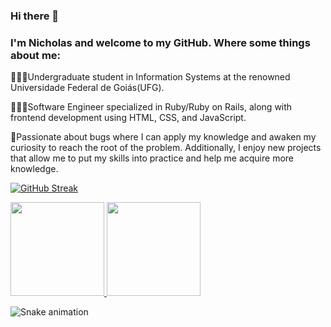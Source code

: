 ### Hi there 👋
### I'm Nicholas and welcome to my GitHub. Where some things about me:

👨🏻‍🎓Undergraduate student in Information Systems at the renowned Universidade Federal de Goiás(UFG).

👨🏻‍💻Software Engineer specialized in Ruby/Ruby on Rails, along with frontend development using HTML, CSS, and JavaScript. 

👾Passionate about bugs where I can apply my knowledge and awaken my curiosity to reach the root of the problem. Additionally, I enjoy new projects that allow me to put my skills into practice and help me acquire more knowledge.

[![GitHub Streak](https://streak-stats.demolab.com?user=nickcamaraa&theme=youtube-dark&hide_border=true)](https://git.io/streak-stats)

<div>
  <a href="https://github.com/NickCamara">
    <img height="150em" src="https://github-readme-stats.vercel.app/api?username=NickCamara&count_private=true&include_all_commits=true&show_icons=true&theme=dark&hide_border=false&show_owner=true"/>
    <img height="150em" src="https://github-readme-stats.vercel.app/api/top-langs/?username=NickCamara&theme=dark&hide_border=false&&layout=compact"/>
  </a>
</div>

 ![Snake animation](https://github.com/NickCamara/nickcamara/blob/output/github-contribution-grid-snake.svg)
